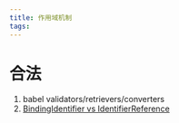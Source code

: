 ```yaml
---
title: 作用域机制
tags:
---
```


# 合法

1. babel validators/retrievers/converters
1. [BindingIdentifier vs IdentifierReference](https://stackoverflow.com/questions/50551585/what-is-difference-between-bindingidentifier-and-identifierreference)
